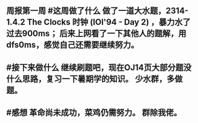
**周报第一周**
#这周做了什么
做了一道大水题，2314-1.4.2 The Clocks 时钟 (IOI'94 - Day 2) ，暴力水了过去900ms；
后来上网看了一下其他人的题解，用dfs0ms，感觉自己还需要继续努力。
---------
#接下来做什么
继续刷题吧，现在OJ14页大部分题没什么思路，复习一下暑期学的知识。
少水群，多做题。
--------
#感想
革命尚未成功，菜鸡仍需努力。
群除我佬。
--------
